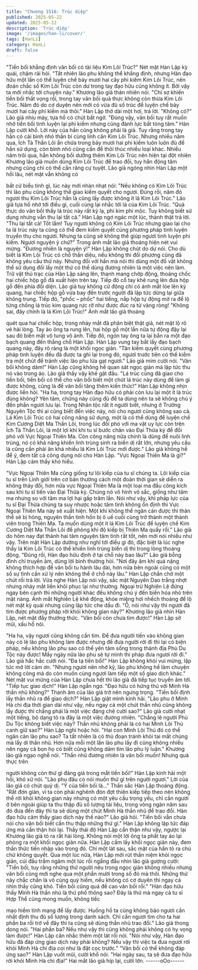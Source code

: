 ```yaml
---
title: "Chương 1516: Trúc diệp"
published: 2025-05-22
updated: 2025-05-22
description: 'Trúc diệp'
image: '/images/han-li/cover/'
tags: [HanLi]
category: HanLi
draft: false
---
```


"Tiền bối khẳng định vãn bối có tài liệu Kim Lôi Trúc?" Nét mặt
Hàn Lập kỳ quái, chậm rãi hỏi.
"Tất nhiên lão phu không thể khẳng định, nhưng Hàn đạo hữu một
lần có thể luyện chế bảy mươi hai cây phi kiếm Kim Lôi Trúc, nên
đoán chắc số Kim Lôi Trúc còn dư trong tay đạo hữu cũng không
ít. Bởi vậy ta mới nhắc tới chuyện này." Khương lão giả thản nhiên
nói.
"Chỉ sợ khiến tiền bối thất vọng rồi, trong tay vãn bối quả thực
không còn thừa Kim Lôi Trúc. Năm đó do cơ duyên nên mới có
vừa đủ số trúc để luyện chế bảy mươi hai cây phi kiếm mà thôi."
Hàn Lập thở dài một hơi, trả lời.
"Không có?" Lão giả nhíu mày, tựa hồ có chút bất ngờ.
"Đúng vậy, vãn bối tuy rất muốn nhờ tiền bối tinh luyện lại phi
kiếm nhưng cũng đành lực bất tòng tâm." Hàn Lập cười khổ.
Lời này của hắn cũng không phải là giả.
Tuy rằng trong tay hắn có cái bình nhỏ thần bí cùng linh căn Kim
Lôi Trúc.
Nhưng nhiều năm qua, Ích Tà Thần Lôi ẩn chứa trong bảy mươi
hai phi kiếm luôn luôn đủ để hắn sử dụng, còn bình nhỏ cũng cần
để thôi thúc nhiều loại khác.
Nhiều năm trôi qua, hắn không bồi dưỡng thêm Kim Lôi Trúc nên
hiện tại đột nhiên Khương lão giả muốn dùng Kim Lôi Trúc để trao
đổi, tuy hắn động tâm nhưng cũng chỉ có thể cắn răng cự tuyệt.
Lão giả ngóng nhìn Hàn Lập một hồi lâu, nét mặt vẫn không có

bất cứ biểu tình gì, lúc này mới nhàn nhạt nói:
"Nếu không có Kim Lôi Trúc thì lão phu cũng không thể giao kiếm
quyết cho ngươi. Đúng rồi, năm đó ngươi thu Kim Lôi Trúc hẳn là
cũng lấy được không ít lá Kim Lôi Trúc."
Lão giả tựa hồ nhớ tới điều gì, cuối cùng lại nhắc tới lá của Kim
Lôi Trúc.
"Quả thực do vãn bối thấy lá trúc này rất kỳ lạ, phi kim phi mộc.
Tuy không biết sử dụng nhưng vẫn thu lại tất cả." Hàn Lập ngơ
ngác một lúc, thành thật trả lời.
"Thu lại tất cả! Tốt lắm! Tuy ngươi không có Kim Lôi Trúc nhưng
giao lại cho ta lá trúc này ta cũng có thể đem kiếm quyết cùng
phương pháp tinh luyện truyền thụ cho ngươi. Nhưng ta cũng sẽ
không thể giúp ngươi tinh luyện phi kiếm. Ngươi nguyện ý chứ?"
Trong ánh mắt lão giả thoáng hiện nét vui mừng.
"Đương nhiên là nguyện ý!" Hàn Lập không chút do dự nói.
Cho dù biết lá Kim Lôi Trúc có chỗ thần diệu, nếu không thì đối
phương cũng đã không yêu cầu thứ này. Nhưng đối với hắn mà
nói thì dùng một đồ vật không thể sử dụng đối lấy một thứ có thể
dùng đương nhiên là một việc nên làm.
Trữ vật thủ trạc của Hàn Lập sáng lên, thanh mang chớp động,
thoáng chốc hai chiếc hộp gỗ đã xuất hiện trên tay.
Tiếp đó cổ tay khẽ rung lên đưa hộp gỗ đến phía đối diện.
Lão giả tuy không cử động chỉ có ánh mắt lóe lên kỳ quang, hai
chiếc hộp gỗ vừa bay đến trước người đã lập tức dừng lại giữa
không trung.
Tiếp đó, "phốc – phốc" hai tiếng, nắp hộp tự động mở ra để lộ
từng chồng lá trúc kim quang rực rỡ như được đúc ra từ vàng
ròng!
"Không sai, đây chính là lá Kim Lôi Trúc!" Ánh mắt lão giả thoáng

quét qua hai chiếc hộp, trong nháy mắt đã phân biệt thật giả, nét
mặt lộ rõ vẻ hài lòng.
Tay áo ông ta rung lên, hai hộp gỗ một lần nữa tự động đậy lại
sau đó biến mất vô tung vô ảnh.
Tiếp đó, ngón tay ông ta lại bắn ra một đạo bạch quang đến thẳng
chỗ Hàn Lập.
Hàn Lập vung tay bắt lấy đạo bạch quang này, đây rõ ràng là một
khối ngọc giản.
"Tân kiếm quyết cùng phương pháp tinh luyện đều đã được ta ghi
lại trong đó, ngươi trước tiên có thể kiểm tra một chút để tránh
việc lão phu lừa gạt ngươi." Lão giả mỉm cười nói.
"Ván bối không dám!" Hàn Lập cũng không hề quan sát ngọc giản
mà lập tức thu nó vào trong áo.
Lão giả thấy vậy khẽ gật đầu.
"Lá trúc cũng đã giao cho tiền bối, tiền bối có thể cho vãn bối biết
một chút lá trúc này dùng để làm gì được không, cũng là để vãn
bối tăng thêm kiến thức!" Hàn Lập không nhịn được liền hỏi.
"Ha ha, trong tay Hàn đạo hữu có phải còn lưu lại một ít lá trúc
đúng không? Yên tâm, chừng này cũng đủ để ta dùng nên ta sẽ
không chú ý đến phần ngươi lưu lại. Trong Nhân tộc rất ít người
biết, nhưng ở Trường Nguyên Tộc thì ai cũng biết đến việc này,
nói cho ngươi cũng không sao cả. Lá Kim Lôi Trúc có hai công
năng sử dụng, một là có thể dùng để luyện chế Kim Cương Diệt
Ma Thần Lôi, trong lúc đối phó với ma vật uy lực còn trên Ích Tà
Thần Lôi, là một lợi khí khi tu sĩ bước chân vào Đại Thừa kỳ để đối
phó với Vực Ngoại Thiên Ma. Còn công năng nữa chính là dùng
để nuôi linh trùng, nó có khả năng khiến linh trùng sinh ra biến dị
rất lớn, nhưng yêu cầu là cũng cần phải ăn khá nhiều lá Kim Lôi
Trúc mới được." Lão giả không hề để ý, đem tất cả công dụng nói
cho Hàn Lập.
"Vực Ngoại Thiên Ma là gì?" Hàn Lập cảm thấy khó hiểu.

"Vực Ngoại Thiên Ma cũng giống tư lôi kiếp của tu sĩ chúng ta. Lôi
kiếp của tu sĩ trên Linh giới trên cơ bản thường cách một đoàn
thời gian sẽ diễn ra không thảy đổi, hơn nữa vực Ngoại Thiên Ma
là một loại ma đầu công kích sau khi tu sĩ tiến vào Đại Thừa kỳ.
Chúng nó vô hình vô sắc, giống như tâm ma nhưng so với tâm
ma lợi hại gấp trăm lần. Nói như vậy, khi pháp lực của tu sĩ Đại
Thừa chúng ta suy nhược hoặc tâm tình không ổn định thì Vực
Ngoại Thiên Ma này sẽ xuất hiện. Một khi không thể ngăn cản
được thì thân thể sẽ bị hỏng, nguyên thần tinh hồn bị ô uế cuối
cùng trở thành một thành viên trong Thiên Ma. Ta muốn dùng một
ít lá Kim Lôi Trúc để luyện chế Kim Cương Diệt Ma Thần Lôi đề
phòng khi độ kiếp bị Thiên Ma quấy rối." Lão giả do hôm nay đạt
thành hai tâm nguyện tâm tình rất tốt, nên mới nói nhiều như vậy.
Trên mặt Hàn Lập dường như nghĩ tới điều gì đó, đặc biệt là lúc
nghe thấy lá Kim Lôi Trúc có thể khiến linh trùng biến dị thì trong
lòng thoáng động.
"Đúng rồi, Hàn đạo hữu định ở tại chỗ này bao lâu?" Lão giả bỗng
đình chỉ truyền âm, dùng lời bình thường hỏi.
"Nơi đây âm khí quá nặng không thích hợp để vãn bối tu hành lâu
dài, hơn nữa bên ngoài cũng có một số sự tình cần xử lý nên
không thể ở chỗ này lâu." Hàn Lập chần chờ một chút rồi trả lời.
Vừa nghe Hàn Lập nói vậy, sắc mặt Nguyên Dao trắng nhợt
nhưng nháy mắt liền khôi phục lại như thường.
Ngoại trừ Nghiên Lệ đứng ngay bên cạnh thì những người khác
đều không chú ý đến biến hóa nhỏ trên mặt nàng.
Ánh mắt Nghiên Lệ khẽ động, khóe miệng hơi nhếch thoáng để lộ
nét mặt kỳ quái nhưng cũng lập tức che dấu đi.
"Ồ, nói như vậy thì ngươi đã tìm được phương pháp rời khỏi
không gian này?" Khương lão giả nhìn Hàn Lập, nét mặt đầy
thưởng thức.
"Vãn bối còn chưa tìm được!" Hàn Lập sờ mũi, xấu hổ nói.

"Ha ha, vậy ngươi cũng không cần tìm. Để đưa người tiến vào
không gian này có lẽ lão phu không làm được nhưng để đưa
người rời đi thì lại có biện pháp, nếu không lão phu sao có thể yên
tâm sống trong thánh địa Phù Du Tộc này được! Mấy ngày nữa
lão phu sẽ tự mình thi pháp đưa ngươi rời đi." Lão giả hắc hắc
cười nói.
"Đa tạ tiền bối!" Hàn Lập không khỏi vui mừng, lập tức mở lời
cảm ơn.
"Nhưng ngươi nên nhớ kỹ, lão phu không hề làm chuyện không
công mà do còn muốn cùng ngươi làm tiếp một số giao dịch
khác." Nét mặt vui mừng của Hàn Lập chưa hết thì lão giả đã tiếp
tục truyền âm tới.
"Tiếp tục giao dịch!" Hàn Lập ngẩn ngơ.
"Đạo hữu có hứng thú với Minh Hà thần nhũ không?" Thanh âm
của lão giả trở nên ngưng trọng.
"Tiền bối định lấy thần nhũ ra để giao dịch?" Hàn Lập giật mình
kinh hãi.
"Lão phu ở Minh Hà chi địa thời gian dài như vậy, nếu ngay cả
một chút thần nhũ cũng không lấy được thì chẳng phải là một việc
đáng chê cười sao?" Lão giả cười nhạt một tiếng, bộ dạng tỏ ra
đây là một việc đương nhiên.
"Chẳng lẽ người Phù Du Tộc không biết việc này? Thần nhũ
không phải là có hai Minh Lôi Thú canh giữ sao?" Hàn Lập nghi
hoặc hỏi.
"Hai con Minh Lôi Thú đó có thể ngăn cản lão phu sao? Ta tất
nhiên là có thủ đoạn tránh khỏi tai mắt chúng mà lấy di thần nhũ.
Hơn nữa mỗi một lần lão phu lấy đi cũng không nhiều nên ngay
cả bọn họ có biết cũng không dám tìm lão phu lý luận." Khương
lão giả ngạo nghễ nói.
"Thần nhũ đương nhiên là vãn bối muốn! Nhưng quả thực trên

người không còn thứ gì đáng giá trong mắt tiền bối!" Hàn Lập kinh
hãi một hồi, khó xử nói.
"Lão phu đâu có nói muốn thứ gì trên người ngươi." Lời của lão
giả có chút quỷ dị.
"Ý của tiền bối là…" Thần sắc Hàn Lập thoáng động.
"Rất đơn giản, vì ta còn phải nghênh đón đợt thiên kiếp tiếp theo
nên không thể rời khỏi không gian này nhưng có một yêu cầu
trọng yếu, chỉ cần ngươi ở bên ngoài giúp ta thu thập đủ số lượng
tài liệu, trong vòng ngàn năm sau đó đưa đến đây thì ta sẽ dùng
một chút Minh Hà thần nhũ để trao đổi. Hàn đạo hữu cảm thấy
giao dịch này thế nào?" Lão giả hỏi.
"Tiền bối vẫn chưa nói cho vãn bối biết cần thu thập những thứ
gì." Hàn Lập không lập tức đáp ứng mà cẩn thận hỏi lại.
Thấy thái độ Hàn Lập cẩn thận như vậy, ngược lại Khương lão
giả tỏ ra rất hài lòng.
Không nói một lời ông ta phất tay áo lại phóng ra một khối ngọc
giản nữa.
Hàn Lập cầm lấy khối ngọc giản này, đem thần thức tiến nhập vào
trong đó.
Chỉ một lát sau, sắc mặt của hắn tỏ ra chù chừ không quyết.
Qua một lúc nữa, Hàn Lập mới rút thần niệm khỏi ngọc giản, cúi
đầu trầm ngâm một lúc rồi ngẩng đầu nhìn lão giả gượng cười:
"Tiền bối, tuy rằng những thứ người nêu trong ngọc giản không
nhiều nhưng vãn bối cũng mới nghe qua một phần mười trong số
đó mà thôi. Những thứ này chắc chắn là vô cùng quý hiếm, nếu
không có cơ duyên thì ngay cả nhìn thấy cũng khó. Tiền bối cũng
quá đề cao vãn bối rồi."
"Hàn đạo hữu thấy Minh Hà thần nhũ là thứ phổ thông sao? Đây
là thứ mà ngay cả tu sĩ Hợp Thể cũng mong muốn, không tiếc

mạo hiểm tính mạng để lấy được. Huống hồ ta cũng không bảo
ngươi cần nhất định thu đủ số lượng trong danh sách. Chỉ cần
ngươi tìm cho ta hai phần ba rồi trở về đây thì ta cũng sẽ dùng
thần nhũ trao đổi." Lão giả thong dong nói.
"Hai phần ba? Nếu như vậy thì cũng không phải không có hy
vọng làm được!" Hàn Lập cân nhắc thêm một lát rồi nói.
"Nói như vậy, Hàn đạo hữu đã đáp ứng giao dịch này phải không?
Nếu vậy thì việc ta đưa ngươi rời khỏi Minh Hà chi địa coi như là
đặt cọc trước."
"Vãn bối có thể không đáp ứng sao?" Hàn Lập vuốt mũi, cười khổ
nói.
"Hai ngày sau, ta sẽ đưa đạo hữu rời khỏi Minh Hà chi địa!" Hai
mắt lão giả híp lại, cười lớn.
------oOo------
